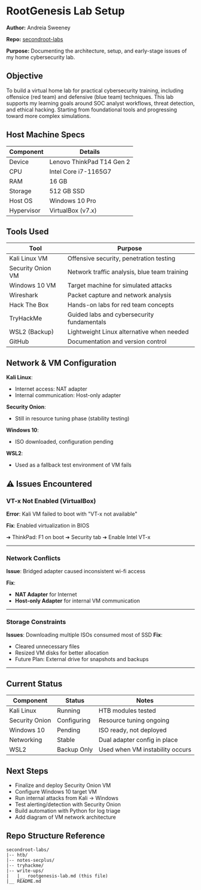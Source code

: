 # RootGenesis Lab Setup

**Author:** Andreia Sweeney

**Repo:** [secondroot-labs](https://github.com/AndreiaSweney/secondroot-labs.git)

**Purpose:** Documenting the architecture, setup, and early-stage issues of my home cybersecurity lab.



## Objective

To build a virtual home lab for practical cybersecurity training, including offensice (red team) and defensive (blue team) techniques. This lab supports my learning goals around SOC analyst
workflows, threat detection, and ethical hacking. Starting from foundational tools and progressing toward more complex simulations.

## Host Machine Specs

| Component    | Details                   |
|--------------|---------------------------|
| Device       | Lenovo ThinkPad T14 Gen 2 |
| CPU          | Intel Core i7-1165G7      |
| RAM          | 16 GB                     |
| Storage      | 512 GB SSD                |
| Host OS      | Windows 10 Pro            |
| Hypervisor   | VirtualBox (v7.x)         |

## Tools Used

| Tool              | Purpose                                      |
|-------------------|----------------------------------------------|
| Kali Linux VM     | Offensive security, penetration testing      |
| Security Onion VM | Network traffic analysis, blue team training |
| Windows 10 VM     | Target machine for simulated attacks         |
| Wireshark         | Packet capture and network analysis          |
| Hack The Box      | Hands-on labs for red team concepts          |
| TryHackMe         | Guided labs and cybersecurity fundamentals   |
| WSL2 (Backup)     | Lightweight Linux alternative when needed    |
| GitHub            | Documentation and version control            |

## Network & VM Configuration 

**Kali Linux**:
- Internet access: NAT adapter
- Internal communication: Host-only adapter

 **Security Onion**:
 - Still in resource tuning phase (stability testing)

**Windows 10**: 
- ISO downloaded, configuration pending

**WSL2**: 
- Used as a fallback test environment of VM fails

## ⚠️ Issues Encountered 

### VT-x Not Enabled (VirtualBox) 
**Error**: Kali VM failed to boot with "VT-x not available"

**Fix**: Enabled virtualization in BIOS

➔ ThinkPad: F1 on boot ➔ Security tab ➔ Enable Intel VT-x

---

### Network Conflicts
**Issue**: Bridged adapter caused inconsistent wi-fi access

**Fix**: 
- **NAT Adapter** for Internet
- **Host-only Adapter** for internal VM communication

---
### Storage Constraints

**Issues**: Downloading multiple ISOs consumed most of SSD
**Fix**: 
- Cleared unnecessary files
- Resized VM disks for better allocation
- Future Plan: External drive for snapshots and backups

---

## Current Status 

| Component      | Status      | Notes                           |
|----------------|-------------|---------------------------------|
| Kali Linux     | Running     | HTB modules tested              |
| Security Onion | Configuring | Resource tuning ongoing         |
| Windows 10     | Pending     | ISO ready, not deployed         | 
| Networking     | Stable      | Dual adapter config in place    |
| WSL2           | Backup Only | Used when VM instability occurs |


## Next Steps

- Finalize and deploy Security Onion VM
- Configure Windows 10 target VM
- Run internal attacks from Kali → Windows
- Test alerting/detection with Security Onion
- Build automation with Python for log triage
- Add diagram of VM network architecture

## Repo Structure Reference

```plaintext
secondroot-labs/
|-- htb/
|-- notes-secplus/
|-- tryhackme/
|-- write-ups/
|   |__ rootgenesis-lab.md (this file)
|__ README.md

```





